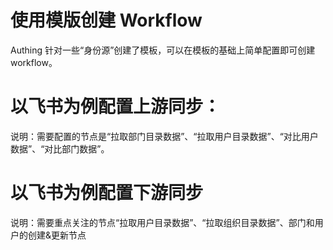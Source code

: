 # 使用模版创建 Workflow

Authing 针对一些“身份源”创建了模板，可以在模板的基础上简单配置即可创建 workflow。

# 以飞书为例配置上游同步：

说明：需要配置的节点是“拉取部门目录数据”、“拉取用户目录数据”、“对比用户数据”、“对比部门数据”。

# 以飞书为例配置下游同步

说明：需要重点关注的节点“拉取用户目录数据”、“拉取组织目录数据”、部门和用户的创建&更新节点
